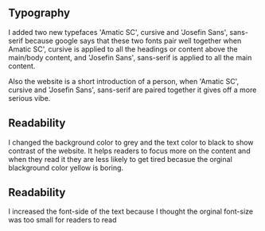 ## Typography
I added two new typefaces 'Amatic SC', cursive and 'Josefin Sans', sans-serif because google says that these two fonts pair well together 
when Amatic SC', cursive is applied to all the headings or content above the main/body content, and 'Josefin Sans', sans-serif is applied to all the main content.

Also the website is a short introduction of a person, when 'Amatic SC', cursive and 'Josefin Sans', sans-serif are paired together it gives off a more serious vibe.

## Readability 
I changed the background color to grey and the text color to black to show contrast of the website. It helps readers to focus more on the content and when they read it they are less likely to get tired becasue the orginal blackground color yellow is boring. 

## Readability 
I increased the font-side of the text because I thought the orginal font-size was too small for readers to read
